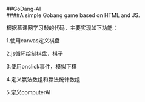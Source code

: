 ##GoDang-AI<br/>
 ####A simple Gobang game  based on HTML and JS.<br/>
 
 根据慕课网学习敲的代码，主要实现如下功能：
 
  1.使用canvas定义棋盘<br/>
  
  2.js循环绘制棋盘，棋子
  
  3.使用onclick事件，模拟下棋
  
  4.定义赢法数组和赢法统计数组
  
  5.定义computerAI
 
 
